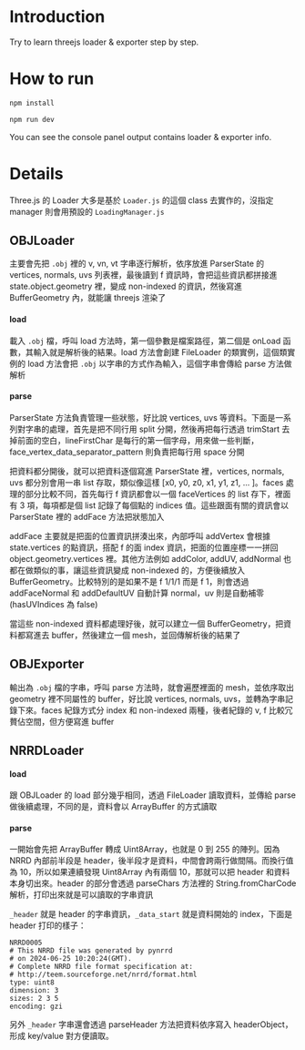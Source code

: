 # Introduction

Try to learn threejs loader & exporter step by step.

# How to run

```bash
npm install
```

```bash
npm run dev
```

You can see the console panel output contains loader & exporter info.

# Details

Three.js 的 Loader 大多是基於 `Loader.js` 的這個 class 去實作的，沒指定 manager 則會用預設的 `LoadingManager.js`

## OBJLoader

主要會先把 `.obj` 裡的 v, vn, vt 字串逐行解析，依序放進 ParserState 的 vertices, normals, uvs 列表裡，最後讀到 f 資訊時，會把這些資訊都拼接進 state.object.geometry 裡，變成 non-indexed 的資訊，然後寫進 BufferGeometry 內，就能讓 threejs 渲染了

#### load

載入 `.obj` 檔，呼叫 load 方法時，第一個參數是檔案路徑，第二個是 onLoad 函數，其輸入就是解析後的結果。load 方法會創建 FileLoader 的類實例，這個類實例的 load 方法會把 `.obj` 以字串的方式作為輸入，這個字串會傳給 parse 方法做解析

#### parse

ParserState 方法負責管理一些狀態，好比說 vertices, uvs 等資料。下面是一系列對字串的處理，首先是把不同行用 split 分開，然後再把每行透過 trimStart 去掉前面的空白，lineFirstChar 是每行的第一個字母，用來做一些判斷，face_vertex_data_separator_pattern 則負責把每行用 space 分開

把資料都分開後，就可以把資料逐個寫進 ParserState 裡，vertices, normals, uvs 都分別會用一串 list 存取，類似像這樣 [x0, y0, z0, x1, y1, z1, ... ]。faces 處理的部分比較不同，首先每行 f 資訊都會以一個 faceVertices 的 list 存下，裡面有 3 項，每項都是個 list 記錄了每個點的 indices 值。這些跟面有關的資訊會以 ParserState 裡的 addFace 方法把狀態加入

addFace 主要就是把面的位置資訊拼湊出來，內部呼叫 addVertex 會根據 state.vertices 的點資訊，搭配 f 的面 index 資訊，把面的位置座標一一拼回 object.geometry.vertices 裡。其他方法例如 addColor, addUV, addNormal 也都在做類似的事，讓這些資訊變成 non-indexed 的，方便後續放入 BufferGeometry。比較特別的是如果不是 f 1/1/1 而是 f 1，則會透過 addFaceNormal 和 addDefaultUV 自動計算 normal，uv 則是自動補零 (hasUVIndices 為 false)

當這些 non-indexed 資料都處理好後，就可以建立一個 BufferGeometry，把資料都寫進去 buffer，然後建立一個 mesh，並回傳解析後的結果了

## OBJExporter

輸出為 `.obj` 檔的字串，呼叫 parse 方法時，就會遍歷裡面的 mesh，並依序取出 geometry 裡不同屬性的 buffer，好比說 vertices, normals, uvs，並轉為字串記錄下來。faces 紀錄方式分 index 和 non-indexed 兩種，後者紀錄的 v, f 比較冗贅佔空間，但方便寫進 buffer

## NRRDLoader

#### load

跟 OBJLoader 的 load 部分幾乎相同，透過 FileLoader 讀取資料，並傳給 parse 做後續處理，不同的是，資料會以 ArrayBuffer 的方式讀取

#### parse

一開始會先把 ArrayBuffer 轉成 Uint8Array，也就是 0 到 255 的陣列。因為 NRRD 內部前半段是 header，後半段才是資料，中間會跨兩行做間隔。而換行值為 10，所以如果連續發現 Uint8Array 內有兩個 10，那就可以把 header 和資料本身切出來。header 的部分會透過 parseChars 方法裡的 String.fromCharCode 解析，打印出來就是可以讀取的字串資訊

`_header` 就是 header 的字串資訊，`_data_start` 就是資料開始的 index，下面是 header 打印的樣子：

```
NRRD0005
# This NRRD file was generated by pynrrd
# on 2024-06-25 10:20:24(GMT).
# Complete NRRD file format specification at:
# http://teem.sourceforge.net/nrrd/format.html
type: uint8
dimension: 3
sizes: 2 3 5
encoding: gzi
```

另外 `_header` 字串還會透過 parseHeader 方法把資料依序寫入 headerObject，形成 key/value 對方便讀取。








